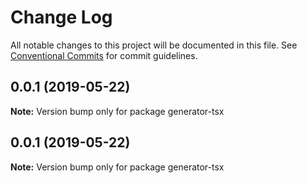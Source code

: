 # Change Log

All notable changes to this project will be documented in this file.
See [Conventional Commits](https://conventionalcommits.org) for commit guidelines.

## 0.0.1 (2019-05-22)

**Note:** Version bump only for package generator-tsx





## 0.0.1 (2019-05-22)

**Note:** Version bump only for package generator-tsx
